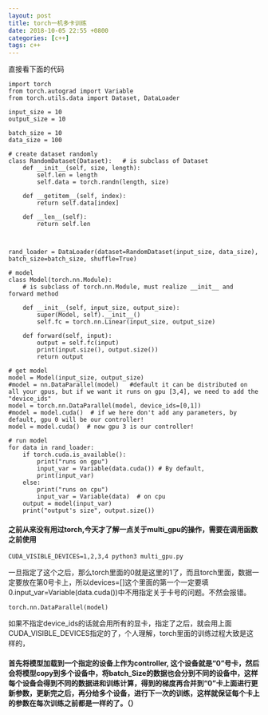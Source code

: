 ```yaml
---
layout: post
title: torch一机多卡训练
date: 2018-10-05 22:55 +0800
categories: [c++]
tags: c++
---
```

<!--more-->

直接看下面的代码
```
import torch
from torch.autograd import Variable
from torch.utils.data import Dataset, DataLoader

input_size = 10
output_size = 10

batch_size = 10
data_size = 100

# create dataset randomly
class RandomDataset(Dataset):   # is subclass of Dataset
    def __init__(self, size, length):
        self.len = length
        self.data = torch.randn(length, size)

    def __getitem__(self, index):
        return self.data[index]

    def __len__(self):
        return self.len



rand_loader = DataLoader(dataset=RandomDataset(input_size, data_size), batch_size=batch_size, shuffle=True)

# model
class Model(torch.nn.Module):
    # is subclass of torch.nn.Module, must realize __init__ and forward method

    def __init__(self, input_size, output_size):
        super(Model, self).__init__()
        self.fc = torch.nn.Linear(input_size, output_size)

    def forward(self, input):
        output = self.fc(input)
        print(input.size(), output.size())
        return output

# get model
model = Model(input_size, output_size)
#model = nn.DataParallel(model)   #default it can be distributed on all your gpus, but if we want it runs on gpu [3,4], we need to add the "device_ids"
model = torch.nn.DataParallel(model, device_ids=[0,1])
#model = model.cuda()  # if we here don't add any parameters, by default, gpu 0 will be our controller!
model = model.cuda()  # now gpu 3 is our controller!

# run model
for data in rand_loader:
    if torch.cuda.is_available():
        print("runs on gpu")
        input_var = Variable(data.cuda()) # By default, 
        print(input_var)
    else:
        print("runs on cpu")
        input_var = Variable(data)  # on cpu
    output = model(input_var)
    print("output's size", output.size())
```


#### 之前从来没有用过torch,今天才了解一点关于multi_gpu的操作，需要在调用函数之前使用
```
CUDA_VISIBLE_DEVICES=1,2,3,4 python3 multi_gpu.py

```
一旦指定了这个之后，那么torch里面的0就是这里的1了，而且torch里面，数据一定要放在第0号卡上，所以devices=[]这个里面的第一个一定要填0.input_var=Variable(data.cuda())中不用指定关于卡号的问题。不然会报错。


```
torch.nn.DataParallel(model)
```
如果不指定device_ids的话就会用所有的显卡，指定了之后，就会用上面CUDA_VISIBLE_DEVICES指定的了，个人理解，torch里面的训练过程大致是这样的，
#### 首先将模型加载到一个指定的设备上作为controller, 这个设备就是“0”号卡，然后会将模型copy到多个设备中，将batch_Size的数据也会分到不同的设备中，这样每个设备会得到不同的数据进和训练计算，得到的梯度再合并到“0”卡上面进行更新参数，更新完之后，再分给多个设备，进行下一次的训练，这样就保证每个卡上的参数在每次训练之前都是一样的了。（）
